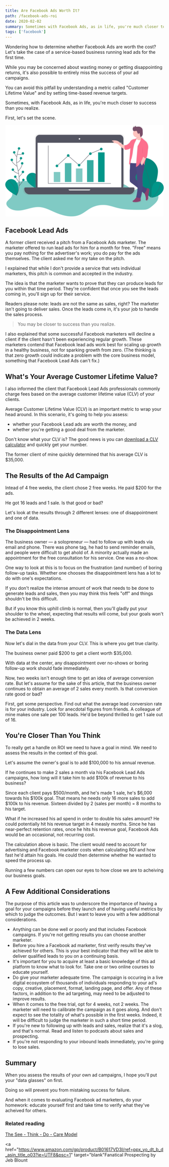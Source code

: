 ```yaml
---
title: Are Facebook Ads Worth It? 
path: /facebook-ads-roi
date: 2020-02-02
summary: Sometimes with Facebook Ads, as in life, you're much closer to success than you realize. 
tags: ['facebook']
---
```


Wondering how to determine whether Facebook Ads are worth the cost? Let's take the case of a service-based business running lead ads for the first time. 

While you may be concerned about wasting money or getting disappointing returns, it's also possible to entirely miss the success of your ad campaigns. 

You can avoid this pitfall by understanding a metric called "Customer Lifetime Value" and by setting time-based revenue targets. 

Sometimes, with Facebook Ads, as in life, you're much closer to success than you realize. 

First, let's set the scene. 

![facebook ads roi](../static/facebook-ads-roi.svg)

## Facebook Lead Ads

A former client received a pitch from a Facebook Ads marketer. The marketer offered to run lead ads for him for a month for free. "Free" means you pay nothing for the advertiser's work; you do pay for the ads themselves. The client asked me for my take on the pitch. 

I explained that while I don't provide a service that vets individual marketers, this pitch is common and accepted in the industry. 

The idea is that the marketer wants to prove that they can produce leads for you within that time period. They're confident that once you see the leads coming in, you'll sign up for their service. 

Readers please note: leads are not the same as sales, right? The marketer isn't going to deliver sales. Once the leads come in, it's your job to handle the sales process. 

> You may be closer to success than you realize.

I also explained that some successful Facebook marketers will decline a client if the client hasn't been experiencing regular growth. These marketers contend that Facebook lead ads work best for scaling up growth in a healthy business, not for sparking growth from zero. (The thinking is that zero growth could indicate a problem with the core business model, something that Facebook Lead Ads can't fix.)

## What's Your Average Customer Lifetime Value? 

I also informed the client that Facebook Lead Ads professionals commonly charge fees based on the average customer lifetime value (CLV) of your clients. 

Average Customer Lifetime Value (CLV) is an important metric to wrap your head around. In this scenario, it's going to help you assess: 
* whether your Facebook Lead ads are worth the money, and
* whether you're getting a good deal from the marketer. 

Don't know what your CLV is? The good news is you can <a href="https://blog.hubspot.com/service/how-to-calculate-customer-lifetime-value" target="blank">download a CLV calculator</a> and quickly get your number. 

The former client of mine quickly determined that his average CLV is $35,000.

## The Results of the Ad Campaign

Intead of 4 free weeks, the client chose 2 free weeks. He paid $200 for the ads. 

He got 16 leads and 1 sale. Is that good or bad? 

Let's look at the results through 2 different lenses: one of disappointment and one of data. 

### The Disappointment Lens 

The business owner — a solopreneur — had to follow up with leads via email and phone. There was phone tag, he had to send reminder emails, and people were difficult to get ahold of. A minority actually made an appointment for the free consultation for his service. One was a no-show. 

One way to look at this is to focus on the frustration (and number) of boring follow-up tasks. Whether one chooses the disappointment lens has a lot to do with one's expectations. 

If you don't realize the intense amount of work that needs to be done to generate leads and sales, then you may think this feels "off" and things shouldn't be this difficult. 

But if you know this uphill climb is normal, then you'll gladly put your shoulder to the wheel, expecting that results will come, but your goals won't be achieved in 2 weeks. 


### The Data Lens

Now let's dial in the data from your CLV. This is where you get true clarity. 

The business owner paid $200 to get a client worth $35,000. 

With data at the center, any disappointment over no-shows or boring follow-up work should fade immediately. 

Now, two weeks isn't enough time to get an idea of average conversion rate. But let's assume for the sake of this article, that the business owner continues to obtain an average of 2 sales every month. Is that conversion rate good or bad? 

First, get some perspective. Find out what the average lead conversion rate is for your industry. Look for anecdotal figures from friends. A colleague of mine makes one sale per 100 leads. He'd be beyond thrilled to get 1 sale out of 16. 

## You're Closer Than You Think

To really get a handle on ROI we need to have a goal in mind. We need to assess the results in the context of this goal. 

Let's assume the owner's goal is to add $100,000 to his annual revenue. 

If he continues to make 2 sales a month via his Facebook Lead Ads campaigns, how long will it take him to add $100k of revenue to his business? 

Since each client pays $500/month, and he's made 1 sale, he's $6,000 towards his $100k goal. That means he needs only 16 more sales to add $100k to his revenue. Sixteen divided by 2 (sales per month) = 8 months to his target. 

What if he increased his ad spend in order to double his sales amount? He could potentially hit his revenue target in 4 measly months. Since he has near-perfect retention rates, once he hits his revenue goal, Facebook Ads would be an occasional, not recurring cost. 

The calculation above is basic. The client would need to account for advertising and Facebook marketer costs when calculating ROI and how fast he'd attain his goals. He could then determine whether he wanted to speed the process up. 

Running a few numbers can open our eyes to how close we are to acheiving our business goals. 

## A Few Additional Considerations

The purpose of this article was to underscore the importance of having a goal for your campaigns before they launch and of having useful metrics by which to judge the outcomes. But I want to leave you with a few additional considerations. 

* Anything can be done well or poorly and that includes Facebook campaigns. If you're not getting results you can choose another marketer. 
* Before you hire a Facebook ad marketer, first verify results they've achieved for others. This is your best indicator that they will be able to deliver qualified leads to you on a continuing basis.
* It's important for you to acquire at least a basic knowledge of this ad platform to know what to look for. Take one or two online courses to educate yourself. 
* Do give your marketer adequate time. The campaign is occuring in a live digital ecosystem of thousands of individuals responding to your ad's copy, creative, placement, format, landing page, and offer. Any of these factors, in addition to the ad targeting, may need to be adjusted to improve results. 
* When it comes to the free trial, opt for 4 weeks, not 2 weeks. The marketer will need to calibrate the campaign as it goes along. And don't expect to see the totality of what's possible in the first weeks. Indeed, it will be difficult to judge the marketer in such a short time period.
* If you're new to following up with leads and sales, realize that it's a slog, and that's normal. Read and listen to podcasts about sales and prospecting. 
* If you're not responding to your inbound leads immediately, you're going to lose sales. 

## Summary

When you assess the results of your own ad campaigns, I hope you'll put your "data glasses" on first. 

Doing so will prevent you from mistaking success for failure.

And when it comes to evaluating Facebook ad marketers, do your homework: educate yourself first and take time to verify what they've acheived for others.


### Related reading

<a href="/see-think-do-model/">The See - Think - Do - Care Model</a>

<a href="https://www.amazon.com/gp/product/B01617VD3I/ref=ppx_yo_dt_b_d_asin_title_o03?ie=UTF8&psc=1" target="blank"Fanatical Prospecting</a> by Jeb Blount

